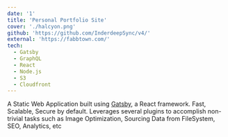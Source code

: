 ```yaml
---
date: '1'
title: 'Personal Portfolio Site'
cover: './halcyon.png'
github: 'https://github.com/InderdeepSync/v4/'
external: 'https://fabbtown.com/'
tech:
  - Gatsby
  - GraphQL
  - React
  - Node.js
  - S3
  - Cloudfront
---
```


A Static Web Application built using [Gatsby](https://www.gatsbyjs.com/), a React framework. Fast, Scalable, Secure by default. Leverages several plugins to accomplish non-trivial tasks such as Image Optimization, Sourcing Data from FileSystem, SEO, Analytics, etc
